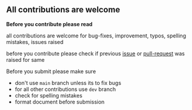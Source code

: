 ## All contributions are welcome

**Before you contribute please read**

all contributions are welcome for bug-fixes, improvement, typos, spelling mistakes, issues raised

before you contribute please check if previous [issue](https://github.com/sujaykumarh/dotfiles/issues) or [pull-request](https://github.com/sujaykumarh/dotfiles/pulls) was raised for same


Before you submit please make sure

* don't use `main` branch unless its to fix bugs
* for all other contributions use `dev` branch
* check for spelling mistakes
* format document before submission